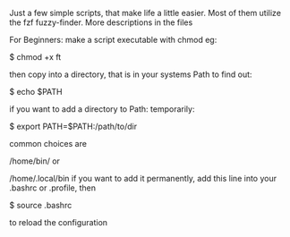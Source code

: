 Just a few simple scripts, that make life a little easier.
Most of them utilize the fzf fuzzy-finder.
More descriptions in the files

For Beginners:
make a script executable with chmod
eg:

$ chmod +x ft

then copy into a directory, that is in your systems Path
to find out: 

$ echo $PATH

if you want to add a directory to Path:
temporarily:

$ export PATH=$PATH:/path/to/dir

common choices are 

/home/bin/ or

/home/.local/bin
if you want to add it permanently, add this line into your .bashrc or .profile, then

$ source .bashrc

to reload the configuration
